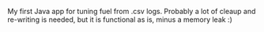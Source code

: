 My first Java app for tuning fuel from .csv logs. Probably a lot of cleaup and re-writing is needed, but it is functional as is, minus a memory leak :)